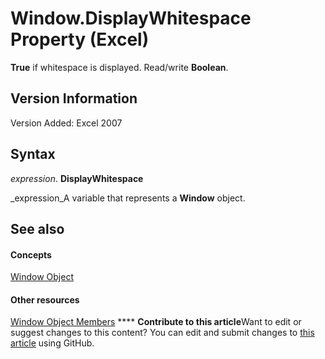 
# Window.DisplayWhitespace Property (Excel)

 **True** if whitespace is displayed. Read/write **Boolean**.


## Version Information

Version Added: Excel 2007 


## Syntax

 _expression_. **DisplayWhitespace**

 _expression_A variable that represents a  **Window** object.


## See also


#### Concepts


 [Window Object](8591b1ad-76f8-14e2-9120-406b65093f5a.md)
#### Other resources


 [Window Object Members](f11db427-24a4-041c-2fd5-03ce73ae6c16.md)
****   **Contribute to this article**Want to edit or suggest changes to this content? You can edit and submit changes to  [this article](https://github.com/jhershey00/VBA_Excel_Test/OpenXMLCon/articles/3baa40f7-f1f1-bc9e-55ab-abaf9653393a.md) using GitHub.

